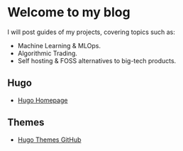 # Welcome to my blog
I will post guides of my projects, covering topics such as:
- Machine Learning & MLOps.
- Algorithmic Trading.
- Self hosting & FOSS alternatives to big-tech products.

## Hugo
- [Hugo Homepage](https://gohugo.io/)

## Themes
- [Hugo Themes GitHub](https://github.com/gohugoio/hugoThemes)